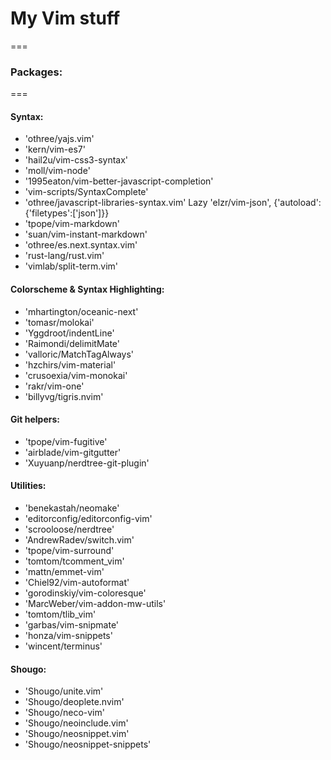 # My Vim stuff
===

### Packages:
===

#### Syntax:
  -  'othree/yajs.vim'
  -  'kern/vim-es7'
  -  'hail2u/vim-css3-syntax'
  -  'moll/vim-node'
  -  '1995eaton/vim-better-javascript-completion'
  -  'vim-scripts/SyntaxComplete'
  -  'othree/javascript-libraries-syntax.vim'
   Lazy 'elzr/vim-json', {'autoload':{'filetypes':['json']}}
  -  'tpope/vim-markdown'
  -  'suan/vim-instant-markdown'
  -  'othree/es.next.syntax.vim'
  -  'rust-lang/rust.vim'
  -  'vimlab/split-term.vim'

#### Colorscheme & Syntax Highlighting:
  -  'mhartington/oceanic-next'
  -  'tomasr/molokai'
  -  'Yggdroot/indentLine'
  -  'Raimondi/delimitMate'
  -  'valloric/MatchTagAlways'
  -  'hzchirs/vim-material'
  -  'crusoexia/vim-monokai'
  -  'rakr/vim-one'
  -  'billyvg/tigris.nvim'

#### Git helpers:
  -  'tpope/vim-fugitive'
  -  'airblade/vim-gitgutter'
  -  'Xuyuanp/nerdtree-git-plugin'

#### Utilities:
  -  'benekastah/neomake'
  -  'editorconfig/editorconfig-vim'
  -  'scrooloose/nerdtree'
  -  'AndrewRadev/switch.vim'
  -  'tpope/vim-surround'
  -  'tomtom/tcomment_vim'
  -  'mattn/emmet-vim'
  -  'Chiel92/vim-autoformat'
  -  'gorodinskiy/vim-coloresque'
  -  'MarcWeber/vim-addon-mw-utils'
  -  'tomtom/tlib_vim'
  -  'garbas/vim-snipmate'
  -  'honza/vim-snippets'
  -  'wincent/terminus'

#### Shougo:
  -  'Shougo/unite.vim'
  -  'Shougo/deoplete.nvim'
  -  'Shougo/neco-vim'
  -  'Shougo/neoinclude.vim'
  -  'Shougo/neosnippet.vim'
  -  'Shougo/neosnippet-snippets'

